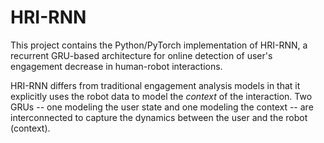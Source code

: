 # HRI-RNN
This project contains the Python/PyTorch implementation of HRI-RNN, a recurrent GRU-based architecture for online detection of user's engagement decrease in human-robot interactions.

HRI-RNN differs from traditional engagement analysis models in that it explicitly uses the robot data to model the *context* of the interaction. Two GRUs -- one modeling the user state and one modeling the context -- are interconnected to capture the dynamics between the user and the robot (context).
